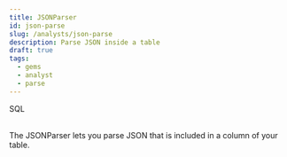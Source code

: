 ```yaml
---
title: JSONParser
id: json-parse
slug: /analysts/json-parse
description: Parse JSON inside a table
draft: true
tags:
  - gems
  - analyst
  - parse
---
```


<span class="badge">SQL</span><br/><br/>

The JSONParser lets you parse JSON that is included in a column of your table.
